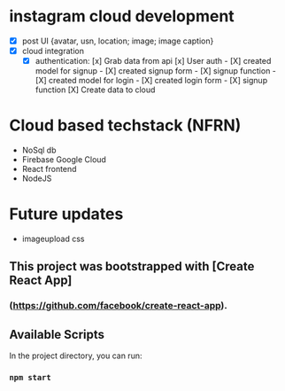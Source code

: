 # instagram cloud development
- [X] post UI {avatar, usn, location; image; image caption}
- [X] cloud integration
    - [X] authentication:
        [x] Grab data from api
        [x] User auth
            - [X] created model for signup
            - [X] created signup form
            - [X] signup function
            - [X] created model for login
            - [X] created login form
            - [X] signup function
        [X] Create data to cloud 

# Cloud based techstack (NFRN)
- NoSql db
- Firebase Google Cloud
- React frontend
- NodeJS

# Future updates
- imageupload css

## This project was bootstrapped with [Create React App]
### (https://github.com/facebook/create-react-app).

## Available Scripts

In the project directory, you can run:

### `npm start`
